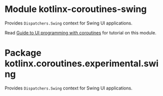 # Module kotlinx-coroutines-swing

Provides `Dispatchers.Swing` context for Swing UI applications.

Read [Guide to UI programming with coroutines](https://github.com/Kotlin/kotlinx.coroutines/blob/master/ui/coroutines-guide-ui.md)
for tutorial on this module.

# Package kotlinx.coroutines.experimental.swing

Provides `Dispatchers.Swing` context for Swing UI applications.
